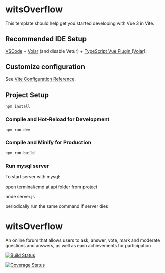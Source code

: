 # witsOverflow

This template should help get you started developing with Vue 3 in Vite.

## Recommended IDE Setup

[VSCode](https://code.visualstudio.com/) + [Volar](https://marketplace.visualstudio.com/items?itemName=johnsoncodehk.volar) (and disable Vetur) + [TypeScript Vue Plugin (Volar)](https://marketplace.visualstudio.com/items?itemName=johnsoncodehk.vscode-typescript-vue-plugin).

## Customize configuration

See [Vite Configuration Reference](https://vitejs.dev/config/).

## Project Setup

```sh
npm install
```

### Compile and Hot-Reload for Development

```sh
npm run dev
```

### Compile and Minify for Production

```sh
npm run build
```
### Run mysql server

To start server with mysql:

open terminal/cmd at api folder from project

node server.js

periodically run the same command if server dies

# witsOverflow
An online forum that allows users to ask, answer, vote, mark and moderate questions and answers, as well as earn achievements for participation 

[![Build Status](https://circleci.com/gh/2103562/witsOverflow.svg?branch=Test/staging)](https://app.circleci.com/pipelines/github/2103562)

[![Coverage Status](https://coveralls.io/repos/github/2103562/witsOverflow/badge.svg?branch=Test/staging)](https://coveralls.io/github/2103562/witsOverflow?branch=Test/staging)
